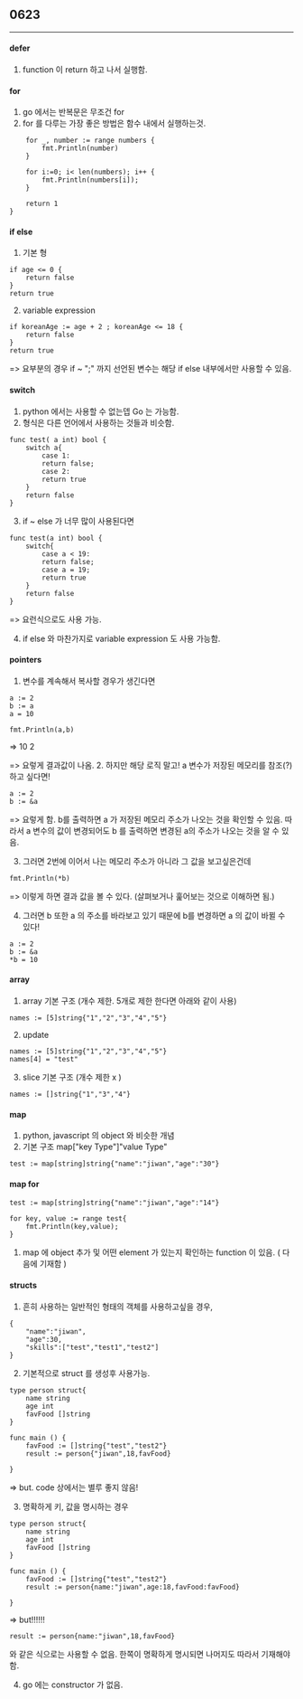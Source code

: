## 0623

---

#### defer

1. function 이 return 하고 나서 실행함.

#### for

1. go 에서는 반복문은 무조건 for
2. for 를 다루는 가장 좋은 방법은 함수 내에서 실행하는것.

```func superAdd(numbers ...int) int {
	for _, number := range numbers {
		fmt.Println(number)
	}

	for i:=0; i< len(numbers); i++ {
		fmt.Println(numbers[i]);
	}

	return 1
}

```

#### if else

1. 기본 형

```
if age <= 0 {
    return false
}
return true

```

2. variable expression

```
if koreanAge := age + 2 ; koreanAge <= 18 {
    return false
}
return true
```

=> 요부분의 경우 if ~ ";" 까지 선언된 변수는 해당 if else 내부에서만 사용할 수 있음.

#### switch

1. python 에서는 사용할 수 없는뎁 Go 는 가능함.
2. 형식은 다른 언어에서 사용하는 것들과 비슷함.

```
func test( a int) bool {
    switch a{
        case 1:
        return false;
        case 2:
        return true
    }
    return false
}
```

3. if ~ else 가 너무 많이 사용된다면

```
func test(a int) bool {
    switch{
        case a < 19:
        return false;
        case a = 19;
        return true
    }
    return false
}

```

=> 요런식으로도 사용 가능.

4. if else 와 마찬가지로 variable expression 도 사용 가능함.

#### pointers

1. 변수를 계속해서 복사할 경우가 생긴다면

```
a := 2
b := a
a = 10

fmt.Println(a,b)
```

=> 10 2

=> 요렇게 결과값이 나옴. 2. 하지만 해당 로직 말고! a 변수가 저장된 메모리를 참조(?)하고 싶다면!

```
a := 2
b := &a

```

=> 요렇게 함. b를 출력하면 a 가 저장된 메모리 주소가 나오는 것을 확인할 수 있음.
따라서 a 변수의 값이 변경되어도 b 를 출력하면 변경된 a의 주소가 나오는 것을 알 수 있음.

3. 그러면 2번에 이어서 나는 메모리 주소가 아니라 그 값을 보고싶은건데

```
fmt.Println(*b)

```

=> 이렇게 하면 결과 값을 볼 수 있다. (살펴보거나 훑어보는 것으로 이해하면 됨.)

4. 그러면 b 또한 a 의 주소를 바라보고 있기 때문에 b를 변경하면 a 의 값이 바뀔 수 있다!

```
a := 2
b := &a
*b = 10

```

#### array

1. array 기본 구조 (개수 제한. 5개로 제한 한다면 아래와 같이 사용)

```
names := [5]string{"1","2","3","4","5"}

```

2. update

```
names := [5]string{"1","2","3","4","5"}
names[4] = "test"
```

3. slice 기본 구조 (개수 제한 x )

```
names := []string{"1","3","4"}

```

#### map

1. python, javascript 의 object 와 비슷한 개념
2. 기본 구조 map["key Type"]"value Type"

```
test := map[string]string{"name":"jiwan","age":"30"}
```

#### map for

```
test := map[string]string{"name":"jiwan","age":"14"}

for key, value := range test{
    fmt.Println(key,value);
}
```

1. map 에 object 추가 및 어떤 element 가 있는지 확인하는 function 이 있음. ( 다음에 기재함 )

#### structs

1. 흔히 사용하는 일반적인 형태의 객체를 사용하고싶을 경우,

```
{
    "name":"jiwan",
    "age":30,
    "skills":["test","test1","test2"]
}
```

2. 기본적으로 struct 를 생성후 사용가능.

```
type person struct{
	name string
	age int
	favFood []string
}

func main () {
    favFood := []string{"test","test2"}
    result := person{"jiwan",18,favFood}

}
```

=> but. code 상에서는 별루 좋지 않음!

3. 명확하게 키, 값을 명시하는 경우

```
type person struct{
	name string
	age int
	favFood []string
}

func main () {
    favFood := []string{"test","test2"}
    result := person{name:"jiwan",age:18,favFood:favFood}

}
```

=> but!!!!!!

```
result := person{name:"jiwan",18,favFood}
```

와 같은 식으로는 사용할 수 없음.
한쪽이 명확하게 명시되면 나머지도 따라서 기재해야 함.

4. go 에는 constructor 가 없음.
